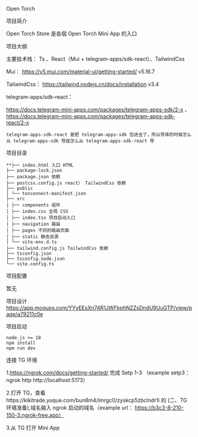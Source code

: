 Open Torch

项目简介

Open Torch Store 是各個 Open Torch Mini App 的入口

项目大纲

主要技术栈： Ts 、React（Mui + telegram-apps/sdk-react）、TailwindCss



 Mui： https://v5.mui.com/material-ui/getting-started/ v5.16.7

 TailwindCss： https://tailwind.nodejs.cn/docs/installation v3.4

 telegram-apps/sdk-react：

 https://docs.telegram-mini-apps.com/packages/telegram-apps-sdk/2-x 、    https://docs.telegram-mini-apps.com/packages/telegram-apps-sdk-react/2-x 

`telegram-apps-sdk-react 是把 telegram-apps-sdk 包进去了，所以导库的时候怎么从 telegram-apps-sdk 导就怎么从 telegram-apps-sdk-react 导`



项目目录

```
**├── index.html 入口 HTML
├── package-lock.json
├── package.json 依赖
├── postcss.config.js react） TailwindCss 依赖
├── public
│ └── tonconnect-manifest.json
├── src
│ ├── components 组件
│ ├── index.css 全局 CSS
│ ├── index.tsx 项目启动入口
│ ├── navigation 路由
│ ├── pages 不同的路由页面
│ ├── static 静态资源
│ └── vite-env.d.ts
├── tailwind.config.js TailwindCss 依赖
├── tsconfig.json
├── tsconfig.node.json
└── vite.config.ts
```



项目配置

暂无



项目设计
https://app.moqups.com/YYyEEsXn74R1JWFkphNZZsDndU9UuGTP/view/page/a79211c0e



项目启动

```
node.js >= 18
npm install
npm run dev
```

连接 TG 环境

 1.https://ngrok.com/docs/getting-started/ 完成 Setp 1-3 （example setp3：ngrok http http://localhost:5173）

2.打开 TG，查看https://kikitrade.yuque.com/bun8m4/imrgc0/zyskcp5zbclndr1i 的 (二、TG 环境准备),域名输入 ngrok 启动的域名（example url： https://b3c3-8-210-150-3.ngrok-free.app）

3.从 TG 打开 Mini App
